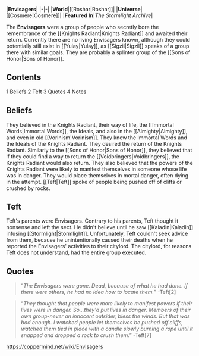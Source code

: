 |**Envisagers**|
|-|-|
|**World**|[[Roshar\|Roshar]]|
|**Universe**|[[Cosmere\|Cosmere]]|
|**Featured In**|*The Stormlight Archive*|

The **Envisagers** were a group of people who secretly bore the remembrance of the [[Knights Radiant\|Knights Radiant]] and awaited their return. Currently there are no living Envisagers known, although they could potentially still exist in [[Yulay\|Yulay]], as [[Sigzil\|Sigzil]] speaks of a group there with similar goals.
They are probably a splinter group of the [[Sons of Honor\|Sons of Honor]].

## Contents

1 Beliefs
2 Teft
3 Quotes
4 Notes


## Beliefs
They believed in the Knights Radiant, their way of life, the [[Immortal Words\|Immortal Words]], the Ideals, and also in the [[Almighty\|Almighty]], and even in old [[Vorinism\|Vorinism]]. They knew the Immortal Words and the Ideals of the Knights Radiant.
They desired the return of the Knights Radiant. Similarly to the [[Sons of Honor\|Sons of Honor]], they believed that if they could find a way to return the [[Voidbringers\|Voidbringers]], the Knights Radiant would also return.
They also believed that the powers of the Knights Radiant were likely to manifest themselves in someone whose life was in danger. They would place themselves in mortal danger, often dying in the attempt. [[Teft\|Teft]] spoke of people being pushed off of cliffs or crushed by rocks.

## Teft
Teft's parents were Envisagers. Contrary to his parents, Teft thought it nonsense and left the sect. He didn't believe until he saw [[Kaladin\|Kaladin]] infusing [[Stormlight\|Stormlight]]. Unfortunately, Teft couldn't seek advice from them, because he unintentionally caused their deaths when he reported the Envisagers' activities to their citylord. The citylord, for reasons Teft does not understand, had the entire group executed.

## Quotes
>“*The Envisagers were gone. Dead, because of what he had done. If there were others, he had no idea how to locate them.*”
\-Teft[2]


>“*They thought that people were more likely to manifest powers if their lives were in danger. So...they'd put lives in danger. Members of their own group-never an innocent outsider, bless the winds. But that was bad enough. I watched people let themselves be pushed off cliffs, watched them tied in place with a candle slowly burning a rope until it snapped and dropped a rock to crush them.*”
\-Teft[7]




https://coppermind.net/wiki/Envisagers